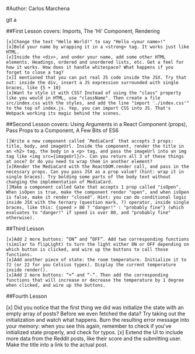 #Author: Carlos Marchena

git a

##First Lesson covers: Imports, The 'Hi' Component, Rendering

    [x]Change the text "Hello World!" to say "Hello <your name>!"
    [x]Bold your name by wrapping it in a <strong> tag. It works just like HTML.
    [x]Inside the <div>, and under your name, add some other HTML elements. Headings, ordered and unordered lists, etc. Get a feel for how it works. How does it handle whitespace? What happens if you forget to close a tag?
    [x]I mentioned that you can put real JS code inside the JSX. Try that out: inside the div, insert a JS expression surrounded with single braces, like {5 + 10}
    [x]Want to style it with CSS? Instead of using the "class" property like you would in HTML, use "className". Then create a file src/index.css with the styles, and add the line "import './index.css'" to the top of index.js. Yep, you can import CSS into JS. That's Webpack working its magic behind the scenes.

##Second Lesson covers: Using Arguments in a React Component (props), Pass Props to a Component, A Few Bits of ES6

    []Write a new component called `MediaCard` that accepts 3 props: title, body, and imageUrl. Inside the component, render the title in an <h2> tag, the body in a <p> tag, and pass the imageUrl into an img tag like <img src={imageUrl}/>. Can you return all 3 of these things at once? Or do you need to wrap them in another element?
    [x]Render the MediaCard with the ReactDOM.render call, and pass in the necessary props. Can you pass JSX as a prop value? (hint: wrap it in single braces). Try bolding some parts of the body text without changing the implementation of MediaCard.
    []Make a component called Gate that accepts 1 prop called "isOpen". When isOpen is true, make the component render "open", and when isOpen is false, make it render "closed". Hint: you can do conditional logic inside JSX with the ternary (question mark, ?) operator, inside single braces, like this: {speed > 80 ? "danger!" : "probably fine"} (which evaluates to "danger!" if speed is over 80, and "probably fine" otherwise).

##Third Lesson

    [x]Add 2 more buttons: “ON” and “OFF”. Add two corresponding functions (similar to flipLight) to turn the light either ON or OFF depending on which button is clicked, and wire up the buttons to call those functions.
    [x]Add another piece of state: the room temperature. Initialize it to 72 (or 22 for you Celsius types). Display the current temperature inside render().
    [x]Add 2 more buttons: “+” and “-”. Then add the corresponding functions that will increase or decrease the temperature by 1 degree when clicked, and wire up the buttons.

##Fourth Lesson

[x] Did you notice that the first thing we did was initialize the state with an empty array of posts? Before we even fetched the data? Try taking out the initialization and watch what happens. Burn the resulting error message into your memory: when you see this again, remember to check if you've initialized state properly, and check for typos.
[x] Extend the UI to include more data from the Reddit posts, like their score and the submitting user. Make the title into a link to the actual post.
